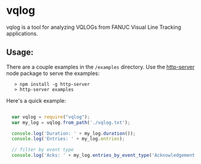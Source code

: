 # vqlog

vqlog is a tool for analyzing VQLOGs from FANUC Visual Line Tracking
applications.

## Usage:

There are a couple examples in the `/examples` directory. Use the
[http-server](https://www.npmjs.org/package/http-server) node package
to serve the examples:

```
   > npm install -g http-server
   > http-server examples
```

Here's a quick example:

```js

  var vqlog = require("vqlog");
  var my_log = vqlog.from_path('./vqlog.txt');

  console.log('Duration: ' + my_log.duration());
  console.log('Entries: ' + my_log.entries);

  // filter by event type
  console.log('Acks: ' + my_log.entries_by_event_type('Acknowledgement'));
```
